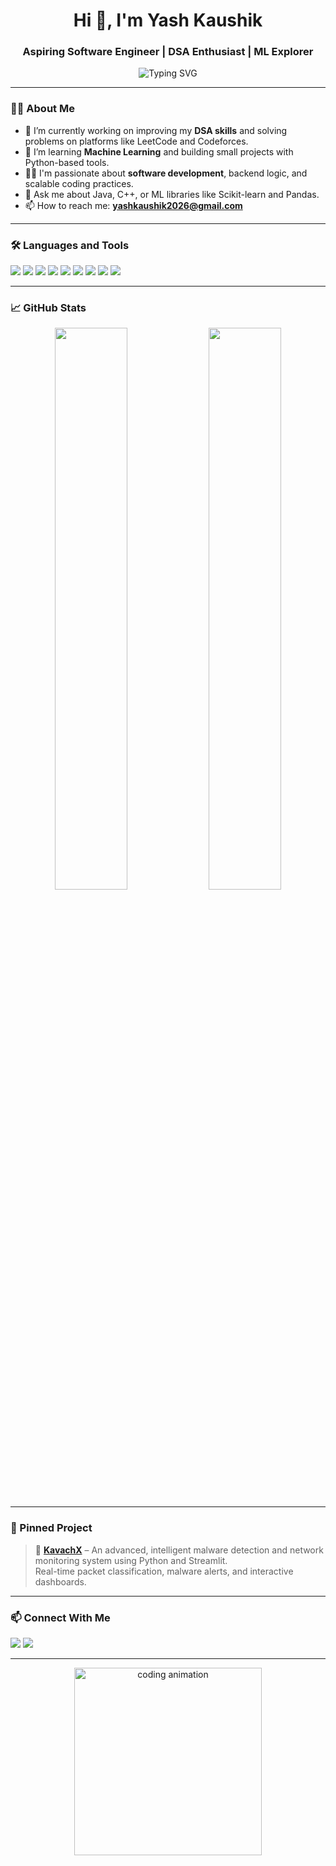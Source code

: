<h1 align="center">Hi 👋, I'm Yash Kaushik</h1>
<h3 align="center">Aspiring Software Engineer | DSA Enthusiast | ML Explorer</h3>

<p align="center">
  <img src="https://readme-typing-svg.herokuapp.com?font=Fira+Code&size=22&pause=1000&center=true&vCenter=true&width=440&lines=Java+%7C+C+%7C+C%2B%2B+%7C+Python+%7C+ML+Tools+%7C+DSA+Focused" alt="Typing SVG" />
</p>

---

### 🧑‍💻 About Me
- 🔭 I’m currently working on improving my **DSA skills** and solving problems on platforms like LeetCode and Codeforces.
- 🌱 I’m learning **Machine Learning** and building small projects with Python-based tools.
- 👨‍🎓 I'm passionate about **software development**, backend logic, and scalable coding practices.
- 💬 Ask me about Java, C++, or ML libraries like Scikit-learn and Pandas.
- 📫 How to reach me: **yashkaushik2026@gmail.com**

---

### 🛠️ Languages and Tools
<p align="left">
  <img src="https://img.shields.io/badge/C-00599C?style=for-the-badge&logo=c&logoColor=white" />
  <img src="https://img.shields.io/badge/C++-00599C?style=for-the-badge&logo=c%2B%2B&logoColor=white" />
  <img src="https://img.shields.io/badge/Java-ED8B00?style=for-the-badge&logo=java&logoColor=white" />
  <img src="https://img.shields.io/badge/Python-3776AB?style=for-the-badge&logo=python&logoColor=white" />
  <img src="https://img.shields.io/badge/TensorFlow-FF6F00?style=for-the-badge&logo=TensorFlow&logoColor=white" />
  <img src="https://img.shields.io/badge/scikit--learn-F7931E?style=for-the-badge&logo=scikit-learn&logoColor=white" />
  <img src="https://img.shields.io/badge/NumPy-013243?style=for-the-badge&logo=numpy&logoColor=white" />
  <img src="https://img.shields.io/badge/Pandas-150458?style=for-the-badge&logo=pandas&logoColor=white" />
  <img src="https://img.shields.io/badge/Git-F05032?style=for-the-badge&logo=git&logoColor=white" />
</p>

---

### 📈 GitHub Stats
<p align="center">
  <img src="https://github-readme-stats.vercel.app/api?username=yashkaushik4&show_icons=true&theme=github_dark&hide_border=true" width="48%"/>
  <img src="https://github-readme-streak-stats.herokuapp.com/?user=yashkaushik4&theme=github-dark&hide_border=true" width="48%"/>
</p>

---

### 📌 Pinned Project
> 🚨 **[KavachX](https://github.com/yashkaushik4/KavachX)** – An advanced, intelligent malware detection and network monitoring system using Python and Streamlit.  
> Real-time packet classification, malware alerts, and interactive dashboards.

---

### 📫 Connect With Me
<p>
  <a href="mailto:yashkaushik2026@gmail.com"><img src="https://img.shields.io/badge/Gmail-D14836?style=for-the-badge&logo=gmail&logoColor=white"/></a>
  <a href="https://www.linkedin.com/in/yash-kaushik4/" target="_blank"><img src="https://img.shields.io/badge/LinkedIn-0A66C2?style=for-the-badge&logo=linkedin&logoColor=white"/></a>
</p>

---

<p align="center">
  <img src="https://media.giphy.com/media/qgQUggAC3Pfv687qPC/giphy.gif" width="300" alt="coding animation">
</p>
